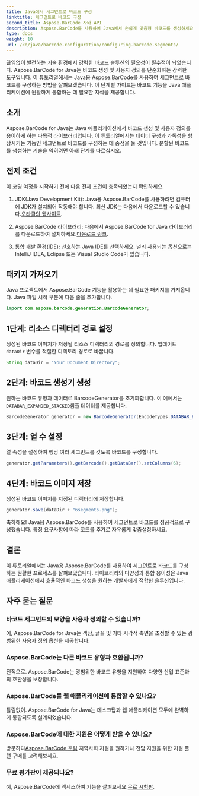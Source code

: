 ```yaml
---
title: Java에서 세그먼트로 바코드 구성
linktitle: 세그먼트로 바코드 구성
second_title: Aspose.BarCode 자바 API
description: Aspose.BarCode를 사용하여 Java에서 손쉽게 맞춤형 바코드를 생성하세요. 다양하고 효율적이며 개발자 친화적입니다.
type: docs
weight: 10
url: /ko/java/barcode-configuration/configuring-barcode-segments/
---
```


끊임없이 발전하는 기술 환경에서 강력한 바코드 솔루션의 필요성이 필수적이 되었습니다. Aspose.BarCode for Java는 바코드 생성 및 사용자 정의를 단순화하는 강력한 도구입니다. 이 튜토리얼에서는 Java용 Aspose.BarCode를 사용하여 세그먼트로 바코드를 구성하는 방법을 살펴보겠습니다. 이 단계별 가이드는 바코드 기능을 Java 애플리케이션에 원활하게 통합하는 데 필요한 지식을 제공합니다.

## 소개

Aspose.BarCode for Java는 Java 애플리케이션에서 바코드 생성 및 사용자 정의를 용이하게 하는 다목적 라이브러리입니다. 이 튜토리얼에서는 데이터 구성과 가독성을 향상시키는 기능인 세그먼트로 바코드를 구성하는 데 중점을 둘 것입니다. 분할된 바코드를 생성하는 기술을 익히려면 아래 단계를 따르십시오.

## 전제 조건

이 코딩 여정을 시작하기 전에 다음 전제 조건이 충족되었는지 확인하세요.

1.  JDK(Java Development Kit): Java용 Aspose.BarCode를 사용하려면 컴퓨터에 JDK가 설치되어 작동해야 합니다. 최신 JDK는 다음에서 다운로드할 수 있습니다.[오라클의 웹사이트](https://www.oracle.com/java/technologies/javase-downloads.html).

2.  Aspose.BarCode 라이브러리: 다음에서 Aspose.BarCode for Java 라이브러리를 다운로드하여 설치하세요.[다운로드 링크](https://releases.aspose.com/barcode/java/).

3. 통합 개발 환경(IDE): 선호하는 Java IDE를 선택하세요. 널리 사용되는 옵션으로는 IntelliJ IDEA, Eclipse 또는 Visual Studio Code가 있습니다.

## 패키지 가져오기

Java 프로젝트에서 Aspose.BarCode 기능을 활용하는 데 필요한 패키지를 가져옵니다. Java 파일 시작 부분에 다음 줄을 추가합니다.

```java
import com.aspose.barcode.generation.BarcodeGenerator;
```

## 1단계: 리소스 디렉터리 경로 설정

 생성된 바코드 이미지가 저장될 리소스 디렉터리의 경로를 정의합니다. 업데이트`dataDir` 변수를 적절한 디렉토리 경로로 바꿉니다.

```java
String dataDir = "Your Document Directory";
```

## 2단계: 바코드 생성기 생성

 원하는 바코드 유형과 데이터로 BarcodeGenerator를 초기화합니다. 이 예에서는`DATABAR_EXPANDED_STACKED`샘플 데이터를 제공합니다.

```java
BarcodeGenerator generator = new BarcodeGenerator(EncodeTypes.DATABAR_EXPANDED_STACKED, "(01)98898765432106(3202)012345(15)991231");
```

## 3단계: 열 수 설정

열 속성을 설정하여 행당 여러 세그먼트를 갖도록 바코드를 구성합니다.

```java
generator.getParameters().getBarcode().getDataBar().setColumns(6);
```

## 4단계: 바코드 이미지 저장

생성된 바코드 이미지를 지정된 디렉터리에 저장합니다.

```java
generator.save(dataDir + "6segments.png");
```

축하해요! Java용 Aspose.BarCode를 사용하여 세그먼트로 바코드를 성공적으로 구성했습니다. 특정 요구사항에 따라 코드를 추가로 자유롭게 맞춤설정하세요.

## 결론

이 튜토리얼에서는 Java용 Aspose.BarCode를 사용하여 세그먼트로 바코드를 구성하는 원활한 프로세스를 살펴보았습니다. 라이브러리의 다양성과 통합 용이성은 Java 애플리케이션에서 효율적인 바코드 생성을 원하는 개발자에게 적합한 솔루션입니다.

## 자주 묻는 질문

### 바코드 세그먼트의 모양을 사용자 정의할 수 있습니까?
예, Aspose.BarCode for Java는 색상, 글꼴 및 기타 시각적 측면을 조정할 수 있는 광범위한 사용자 정의 옵션을 제공합니다.

### Aspose.BarCode는 다른 바코드 유형과 호환됩니까?
전적으로. Aspose.BarCode는 광범위한 바코드 유형을 지원하여 다양한 산업 표준과의 호환성을 보장합니다.

### Aspose.BarCode를 웹 애플리케이션에 통합할 수 있나요?
틀림없이. Aspose.BarCode for Java는 데스크탑과 웹 애플리케이션 모두에 완벽하게 통합되도록 설계되었습니다.

### Aspose.BarCode에 대한 지원은 어떻게 받을 수 있나요?
 방문하다[Aspose.BarCode 포럼](https://forum.aspose.com/c/barcode/13) 지역사회 지원을 원하거나 전담 지원을 위한 지원 플랜 구매를 고려해보세요.

### 무료 평가판이 제공되나요?
 예, Aspose.BarCode에 액세스하여 기능을 살펴보세요.[무료 시험판](https://releases.aspose.com/).
